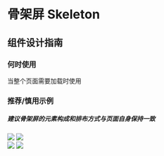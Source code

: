 # 骨架屏 Skeleton

## 组件设计指南

### 何时使用

当整个页面需要加载时使用

### 推荐/慎用示例

##### 建议骨架屏的元素构成和排布方式与页面自身保持一致

<div class="legend">
  <div class="item">
    <img src="https://oteam-tdesign-1258344706.cos.ap-guangzhou.myqcloud.com/site/design/mobile-guide/Skeleton%201-1.gif" />
    <img class="tag" src="https://oteam-tdesign-1258344706.cos.ap-guangzhou.myqcloud.com/site/doc/good.png" />
  </div>

  <div class="item">
    <img src="https://oteam-tdesign-1258344706.cos.ap-guangzhou.myqcloud.com/site/design/mobile-guide/Skeleton%201-2.gif" />
    <img class="tag" src="https://oteam-tdesign-1258344706.cos.ap-guangzhou.myqcloud.com/site/doc/bad.png" />
  </div>
</div>
                                             
